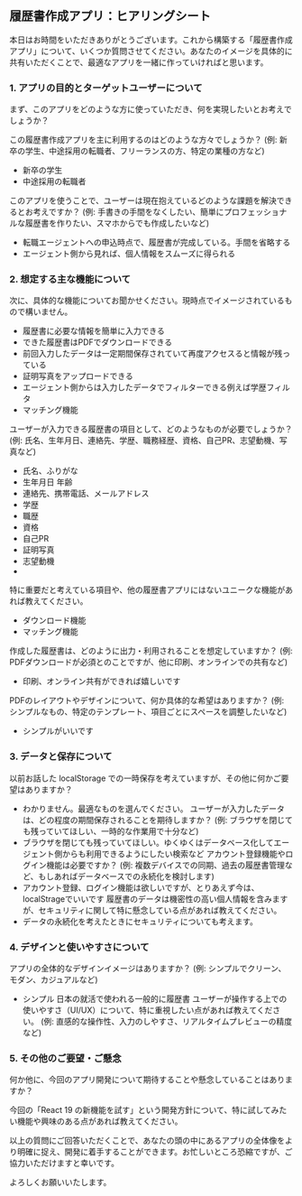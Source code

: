 ## 履歴書作成アプリ：ヒアリングシート

本日はお時間をいただきありがとうございます。これから構築する「履歴書作成アプリ」について、いくつか質問させてください。あなたのイメージを具体的に共有いただくことで、最適なアプリを一緒に作っていければと思います。

### 1. アプリの目的とターゲットユーザーについて

まず、このアプリをどのような方に使っていただき、何を実現したいとお考えでしょうか？

この履歴書作成アプリを主に利用するのはどのような方々でしょうか？ (例: 新卒の学生、中途採用の転職者、フリーランスの方、特定の業種の方など)

- 新卒の学生
- 中途採用の転職者

このアプリを使うことで、ユーザーは現在抱えているどのような課題を解決できるとお考えですか？ (例: 手書きの手間をなくしたい、簡単にプロフェッショナルな履歴書を作りたい、スマホからでも作成したいなど)

- 転職エージェントへの申込時点で、履歴書が完成している。手間を省略する
- エージェント側から見れば、個人情報をスムーズに得られる

### 2. 想定する主な機能について
次に、具体的な機能についてお聞かせください。現時点でイメージされているもので構いません。

- 履歴書に必要な情報を簡単に入力できる
- できた履歴書はPDFでダウンロードできる
- 前回入力したデータは一定期間保存されていて再度アクセスると情報が残っている
- 証明写真をアップロードできる
- エージェント側からは入力したデータでフィルターできる例えば学歴フィルタ
- マッチング機能

ユーザーが入力できる履歴書の項目として、どのようなものが必要でしょうか？ (例: 氏名、生年月日、連絡先、学歴、職務経歴、資格、自己PR、志望動機、写真など)
- 氏名、ふりがな
- 生年月日 年齢
- 連絡先、携帯電話、メールアドレス
- 学歴
- 職歴
- 資格
- 自己PR
- 証明写真
- 志望動機
- 

特に重要だと考えている項目や、他の履歴書アプリにはないユニークな機能があれば教えてください。

- ダウンロード機能
- マッチング機能

作成した履歴書は、どのように出力・利用されることを想定していますか？ (例: PDFダウンロードが必須とのことですが、他に印刷、オンラインでの共有など)
- 印刷、オンライン共有ができれば嬉しいです

PDFのレイアウトやデザインについて、何か具体的な希望はありますか？ (例: シンプルなもの、特定のテンプレート、項目ごとにスペースを調整したいなど)
- シンプルがいいです

### 3. データと保存について
以前お話した localStorage での一時保存を考えていますが、その他に何かご要望はありますか？
- わかりません。最適なものを選んでください。
ユーザーが入力したデータは、どの程度の期間保存されることを期待しますか？ (例: ブラウザを閉じても残っていてほしい、一時的な作業用で十分など)
- ブラウザを閉じても残っていてほしい。ゆくゆくはデータベース化してエージェント側からも利用できるようにしたい検索など
アカウント登録機能やログイン機能は必要ですか？ (例: 複数デバイスでの同期、過去の履歴書管理など、もしあればデータベースでの永続化を検討します)
- アカウント登録、ログイン機能は欲しいですが、とりあえず今は、localStrageでいいです
履歴書のデータは機密性の高い個人情報を含みますが、セキュリティに関して特に懸念している点があれば教えてください。
- データの永続化を考えたときにセキュリティについても考えます。
### 4. デザインと使いやすさについて
アプリの全体的なデザインイメージはありますか？ (例: シンプルでクリーン、モダン、カジュアルなど)
- シンプル 日本の就活で使われる一般的に履歴書
ユーザーが操作する上での使いやすさ（UI/UX）について、特に重視したい点があれば教えてください。 (例: 直感的な操作性、入力のしやすさ、リアルタイムプレビューの精度など)

### 5. その他のご要望・ご懸念
何か他に、今回のアプリ開発について期待することや懸念していることはありますか？

今回の「React 19 の新機能を試す」という開発方針について、特に試してみたい機能や興味のある点があれば教えてください。

以上の質問にご回答いただくことで、あなたの頭の中にあるアプリの全体像をより明確に捉え、開発に着手することができます。お忙しいところ恐縮ですが、ご協力いただけますと幸いです。

よろしくお願いいたします。